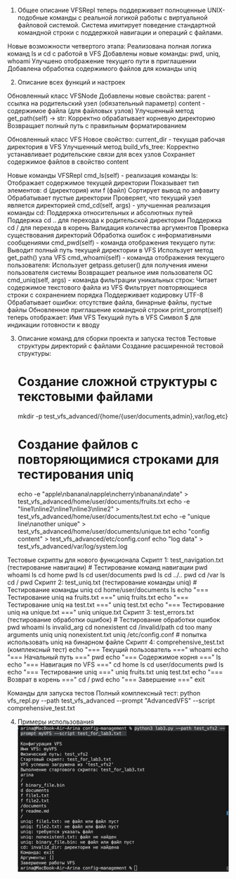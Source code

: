 1. Общее описание 
VFSRepl теперь поддерживает полноценные UNIX-подобные команды с реальной логикой работы с виртуальной файловой системой. Система имитирует поведение стандартной командной строки с поддержкой навигации и операций с файлами.

Новые возможности четвертого этапа:
    Реализована полная логика команд ls и cd с работой в VFS
    Добавлены новые команды: pwd, uniq, whoami
    Улучшено отображение текущего пути в приглашении
    Добавлена обработка содержимого файлов для команды uniq

2. Описание всех функций и настроек 

Обновленный класс VFSNode
    Добавлены новые свойства:
        parent - ссылка на родительский узел (обязательный параметр)
        content - содержимое файла (для файловых узлов)
    Улучшенный метод get_path(self) -> str:
        Корректно обрабатывает корневую директорию
        Возвращает полный путь с правильным форматированием

Обновленный класс VFS
    Новое свойство:
        current_dir - текущая рабочая директория в VFS
    Улучшенный метод build_vfs_tree:
        Корректно устанавливает родительские связи для всех узлов
        Сохраняет содержимое файлов в свойство content

Новые команды VFSRepl
    cmd_ls(self) - реализация команды ls:
        Отображает содержимое текущей директории
        Показывает тип элементов: d (директория) или f (файл)
        Сортирует вывод по алфавиту
        Обрабатывает пустые директории
        Проверяет, что текущий узел является директорией
    cmd_cd(self, args) - улучшенная реализация команды cd:
        Поддержка относительных и абсолютных путей
        Поддержка cd .. для перехода к родительской директории
        Поддержка cd / для перехода в корень
        Валидация количества аргументов
        Проверка существования директорий
        Обработка ошибок с информативными сообщениями
    cmd_pwd(self) - команда отображения текущего пути:
        Выводит полный путь текущей директории в VFS
        Использует метод get_path() узла VFS
    cmd_whoami(self) - команда отображения текущего пользователя:
        Использует getpass.getuser() для получения имени пользователя системы
        Возвращает реальное имя пользователя ОС
    cmd_uniq(self, args) - команда фильтрации уникальных строк:
        Читает содержимое текстового файла из VFS
        Фильтрует повторяющиеся строки с сохранением порядка
        Поддерживает кодировку UTF-8
        Обрабатывает ошибки: отсутствие файла, бинарные файлы, пустые файлы
    Обновленное приглашение командной строки
        print_prompt(self) теперь отображает:
            Имя VFS
            Текущий путь в VFS
            Символ $ для индикации готовности к вводу

3. Описание команд для сборки проекта и запуска тестов
Тестовые структуры директорий с файлами
    Создание расширенной тестовой структуры:
    # Создание сложной структуры с текстовыми файлами
    mkdir -p test_vfs_advanced/{home/{user/documents,admin},var/log,etc}

    # Создание файлов с повторяющимися строками для тестирования uniq
    echo -e "apple\nbanana\napple\ncherry\nbanana\ndate" > test_vfs_advanced/home/user/documents/fruits.txt
    echo -e "line1\nline2\nline1\nline3\nline2" > test_vfs_advanced/home/user/documents/test.txt
    echo -e "unique line\nanother unique" > test_vfs_advanced/home/user/documents/unique.txt
    echo "config content" > test_vfs_advanced/etc/config.conf
    echo "log data" > test_vfs_advanced/var/log/system.log

Тестовые скрипты для нового функционала
Скрипт 1: test_navigation.txt (тестирование навигации)
    # Тестирование команд навигации
    pwd
    whoami
    ls
    cd home
    pwd
    ls
    cd user/documents
    pwd
    ls
    cd ../..
    pwd
    cd /var
    ls
    cd /
    pwd
Скрипт 2: test_uniq.txt (тестирование команды uniq)
    # Тестирование команды uniq
    cd home/user/documents
    ls
    echo "=== Тестирование uniq на fruits.txt ==="
    uniq fruits.txt
    echo "=== Тестирование uniq на test.txt ==="
    uniq test.txt
    echo "=== Тестирование uniq на unique.txt ==="
    uniq unique.txt
Скрипт 3: test_errors.txt (тестирование обработки ошибок)
    # Тестирование обработки ошибок
    pwd
    whoami
    ls invalid_arg
    cd nonexistent
    cd /invalid/path
    cd too many arguments
    uniq
    uniq nonexistent.txt
    uniq /etc/config.conf  # попытка использовать uniq на бинарном файле
Скрипт 4: comprehensive_test.txt (комплексный тест)
    echo "=== Текущий пользователь ==="
    whoami
    echo "=== Начальный путь ==="
    pwd
    echo "=== Содержимое корня ==="
    ls
    echo "=== Навигация по VFS ==="
    cd home
    ls
    cd user/documents
    pwd
    ls
    echo "=== Тестирование uniq ==="
    uniq fruits.txt
    uniq test.txt
    echo "=== Возврат в корень ==="
    cd /
    pwd
    echo "=== Завершение ==="
    exit

Команды для запуска тестов
Полный комплексный тест:
    python vfs_repl.py --path test_vfs_advanced --prompt "AdvancedVFS" --script comprehensive_test.txt

4. Примеры использования 
![alt text](image-4.png)